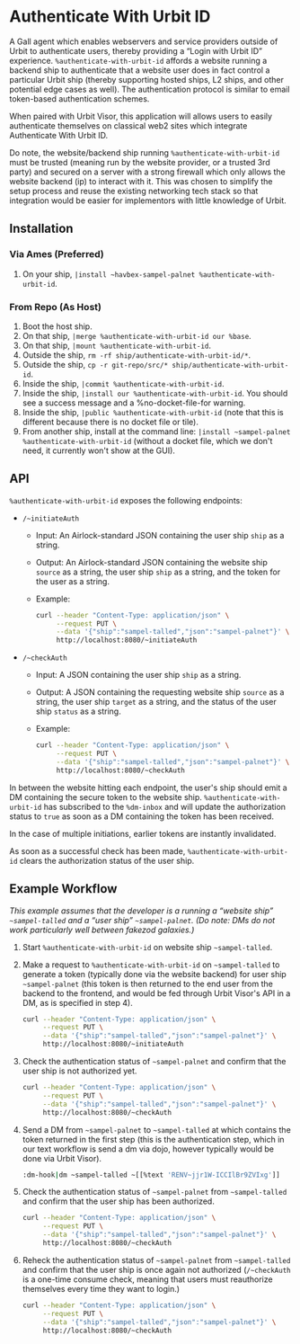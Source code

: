 # Authenticate With Urbit ID

A Gall agent which enables webservers and service providers outside of Urbit to authenticate users, thereby providing a “Login with Urbit ID” experience. `%authenticate-with-urbit-id` affords a website running a backend ship to authenticate that a website user does in fact control a particular Urbit ship (thereby supporting hosted ships, L2 ships, and other potential edge cases as well). The authentication protocol is similar to email token-based authentication schemes.

When paired with Urbit Visor, this application will allows users to easily authenticate themselves on classical web2 sites which integrate Authenticate With Urbit ID. 

Do note, the website/backend ship running `%authenticate-with-urbit-id` must be trusted (meaning run by the website provider, or a trusted 3rd party) and secured on a server with a strong firewall which only allows the website backend (ip) to interact with it. This was chosen to simplify the setup process and reuse the existing networking tech stack so that integration would be easier for implementors with little knowledge of Urbit.


##  Installation

### Via Ames (Preferred)

1. On your ship, `|install ~havbex-sampel-palnet %authenticate-with-urbit-id`.

### From Repo (As Host)

1. Boot the host ship.
2. On that ship, `|merge %authenticate-with-urbit-id our %base`.
3. On that ship, `|mount %authenticate-with-urbit-id`.
4. Outside the ship, `rm -rf ship/authenticate-with-urbit-id/*`.
5. Outside the ship, `cp -r git-repo/src/* ship/authenticate-with-urbit-id`.
6. Inside the ship, `|commit %authenticate-with-urbit-id`.
7. Inside the ship, `|install our %authenticate-with-urbit-id`.  You should see a success message and a %no-docket-file-for warning.
8. Inside the ship, `|public %authenticate-with-urbit-id` (note that this is different because there is no docket file or tile).
9. From another ship, install at the command line:  `|install ~sampel-palnet %authenticate-with-urbit-id` (without a docket file, which we don't need, it currently won't show at the GUI).

##  API

`%authenticate-with-urbit-id` exposes the following endpoints:

- `/~initiateAuth`
  - Input:  An Airlock-standard JSON containing the user ship `ship` as a string.
  - Output:  An Airlock-standard JSON containing the website ship `source` as a string, the user ship `ship` as a string, and the token for the user as a string.
  - Example:

      ```sh
      curl --header "Content-Type: application/json" \
           --request PUT \
           --data '{"ship":"sampel-talled","json":"sampel-palnet"}' \
           http://localhost:8080/~initiateAuth
      ```

- `/~checkAuth`
  - Input:  A JSON containing the user ship `ship` as a string.
  - Output:  A JSON containing the requesting website ship `source` as a string, the user ship `target` as a string, and the status of the user ship `status` as a string.
  - Example:

      ```sh
      curl --header "Content-Type: application/json" \
           --request PUT \
           --data '{"ship":"sampel-talled","json":"sampel-palnet"}' \
           http://localhost:8080/~checkAuth
      ```

In between the website hitting each endpoint, the user's ship should emit a DM containing the secure token to the website ship.  `%authenticate-with-urbit-id` has subscribed to the `%dm-inbox` and will update the authorization status to `true` as soon as a DM containing the token has been received.

In the case of multiple initiations, earlier tokens are instantly invalidated.

As soon as a successful check has been made, `%authenticate-with-urbit-id` clears the authorization status of the user ship.


##  Example Workflow

_This example assumes that the developer is a running a “website ship” `~sampel-talled` and a “user ship” `~sampel-palnet`.  (Do note: DMs do not work particularly well between fakezod galaxies.)_

1. Start `%authenticate-with-urbit-id` on website ship `~sampel-talled`.
2. Make a request to `%authenticate-with-urbit-id` on `~sampel-talled` to generate a token (typically done via the website backend) for user ship `~sampel-palnet` (this token is then returned to the end user from the backend to the frontend, and would be fed through Urbit Visor's API in a DM, as is specified in step 4).

    ```sh
    curl --header "Content-Type: application/json" \
         --request PUT \
         --data '{"ship":"sampel-talled","json":"sampel-palnet"}' \
         http://localhost:8080/~initiateAuth
    ```

3. Check the authentication status of `~sampel-palnet` and confirm that the user ship is not authorized yet.

    ```sh
    curl --header "Content-Type: application/json" \
         --request PUT \
         --data '{"ship":"sampel-talled","json":"sampel-palnet"}' \
         http://localhost:8080/~checkAuth
    ```

4. Send a DM from `~sampel-palnet` to `~sampel-talled` at which contains the token returned in the first step (this is the authentication step, which in our text workflow is send a dm via dojo, however typically would be done via Urbit Visor).

    ```sh
    :dm-hook|dm ~sampel-talled ~[[%text 'RENV~jjr1W-ICCIlBr9ZVIxg']]
    ```

5. Check the authentication status of `~sampel-palnet` from `~sampel-talled` and confirm that the user ship has been authorized.

    ```sh
    curl --header "Content-Type: application/json" \
         --request PUT \
         --data '{"ship":"sampel-talled","json":"sampel-palnet"}' \
         http://localhost:8080/~checkAuth
    ```

6. Reheck the authentication status of `~sampel-palnet` from `~sampel-talled` and confirm that the user ship is once again not authorized (`/~checkAuth` is a one-time consume check, meaning that users must reauthorize themselves every time they want to login.)

    ```sh
    curl --header "Content-Type: application/json" \
         --request PUT \
         --data '{"ship":"sampel-talled","json":"sampel-palnet"}' \
         http://localhost:8080/~checkAuth
    ```
